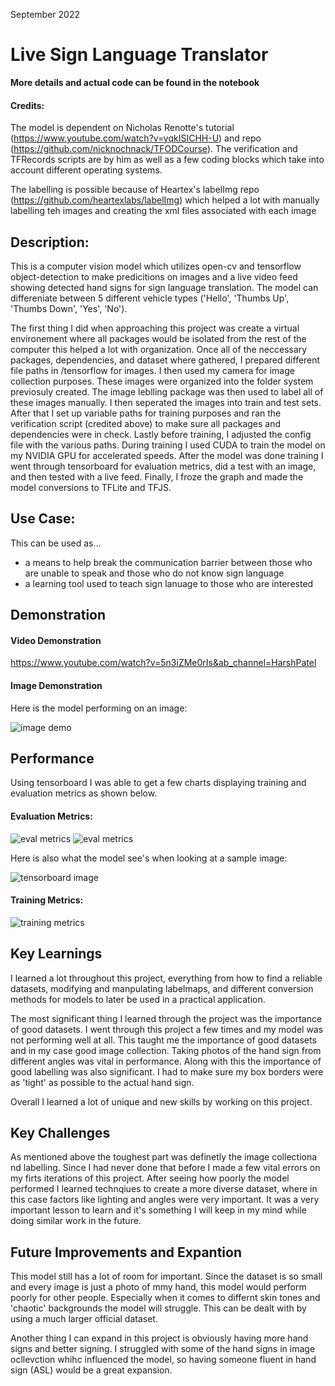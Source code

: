 September 2022

# Live Sign Language Translator

**More details and actual code can be found in the notebook**

#### Credits:

The model is dependent on Nicholas Renotte's tutorial (https://www.youtube.com/watch?v=yqkISICHH-U) and repo (https://github.com/nicknochnack/TFODCourse). The verification and TFRecords scripts are by him as well as a few coding blocks which take into account different operating systems.

The labelling is possible because of Heartex's labelImg repo (https://github.com/heartexlabs/labelImg) which helped a lot with manually labelling teh images and creating the xml files associated with each image

## Description:

This is a computer vision model which utilizes open-cv and tensorflow object-detection to make predicitions on images and a live video feed showing detected hand signs for sign language translation. The model can differeniate between 5 different vehicle types ('Hello', 'Thumbs Up', 'Thumbs Down', 'Yes', 'No').

The first thing I did when approaching this project was create a virtual environement where all packages would be isolated from the rest of the computer this helped a lot with organization. Once all of the neccessary packages, dependencies, and dataset where gathered, I prepared different file paths in /tensorflow for images. I then used my camera for image collection purposes. These images were organized into the folder system previosuly created. The image leblling package was then used to label all of these images manually. I then seperated the images into train and test sets. After that I set up variable paths for training purposes and ran the verification script (credited above) to make sure all packages and dependencies were in check. Lastly before training, I adjusted the config file with the various paths. During training I used CUDA to train the model on my NVIDIA GPU for accelerated speeds. After the model was done training I went through tensorboard for evaluation metrics, did a test with an image, and then tested with a live feed. Finally, I froze the graph and made the model conversions to TFLite and TFJS.

## Use Case:

This can be used as...

- a means to help break the communication barrier between those who are unable to speak and those who do not know sign language
- a learning tool used to teach sign lanuage to those who are interested  

## Demonstration

#### Video Demonstration

https://www.youtube.com/watch?v=5n3iZMe0rIs&ab_channel=HarshPatel

#### Image Demonstration

Here is the model performing on an image:

![image demo](https://github.com/harshp30/LiveSignLanguageTranslator/blob/main/images/imagedemo.png)
    
## Performance
 
Using tensorboard I was able to get a few charts displaying training and evaluation metrics as shown below.

#### Evaluation Metrics:

![eval metrics](https://github.com/harshp30/LiveSignLanguageTranslator/blob/main/images/precisioneval.png)
![eval metrics](https://github.com/harshp30/LiveSignLanguageTranslator/blob/main/images/recalleval.png)

Here is also what the model see's when looking at a sample image:

![tensorboard image](https://github.com/harshp30/LiveSignLanguageTranslator/blob/main/images/imageeval.png)
 
#### Training Metrics:

![training metrics](https://github.com/harshp30/LiveSignLanguageTranslator/blob/main/images/train.png)

## Key Learnings

I learned a lot throughout this project, everything from how to find a reliable datasets, modifying and manpulating labelmaps, and different conversion methods for models to later be used in a practical application.

The most significant thing I learned through the project was the importance of good datasets. I went through this project a few times and my model was not performing well at all. This taught me the importance of good datasets and in my case good image collection. Taking photos of the hand sign from different angles was vital in performance. Along with this the importance of good labelling was also significant. I had to make sure my box borders were as 'tight' as possible to the actual hand sign.

Overall I learned a lot of unique and new skills by working on this project.

## Key Challenges

As mentioned above the toughest part was definetly the image collectiona nd labelling. Since I had never done that before I made a few vital errors on my firts iterations of this project. After seeing how poorly the model performed I learned technqiues to create a more diverse dataset, where in this case factors like lighting and angles were very important. It was a very important lesson to learn and it's something I will keep in my mind while doing similar work in the future. 

## Future Improvements and Expantion

This model still has a lot of room for important. Since the dataset is so small and every image is just a photo of mmy hand, this model would perform poorly for other people. Especially when it comes to differnt skin tones and 'chaotic' backgrounds the model will struggle. This can be dealt with by using a much larger official dataset.
 
Another thing I can expand in this project is obviously having more hand signs and better signing. I struggled with some of the hand signs in image ocllevction whihc influenced the model, so having someone fluent in hand sign (ASL) would be a great expansion.

